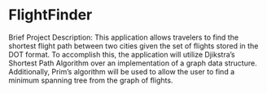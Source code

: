# FlightFinder

Brief Project Description:
This application allows travelers to find the shortest flight path between two cities given the set of flights stored in the DOT format. To accomplish this, the application will utilize Djikstra’s Shortest Path Algorithm over an implementation of a graph data structure. Additionally, Prim’s algorithm will be used to allow the user to find a minimum spanning tree from the graph of flights. 

